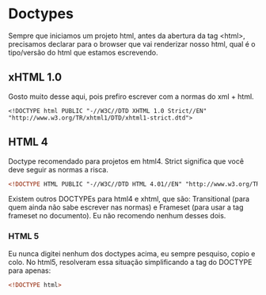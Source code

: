 # Doctypes
Sempre que iniciamos um projeto html, antes da abertura da tag &lt;html>, precisamos declarar para o browser que vai renderizar nosso html, qual é o tipo/versão do html que estamos escrevendo.


## xHTML 1.0

Gosto muito desse aqui, pois prefiro escrever com a normas do xml + html.
```
<!DOCTYPE html PUBLIC "-//W3C//DTD XHTML 1.0 Strict//EN" "http://www.w3.org/TR/xhtml1/DTD/xhtml1-strict.dtd">
```


## HTML 4

Doctype recomendado para projetos em html4. Strict significa que você deve seguir as normas a risca.
``` html
<!DOCTYPE HTML PUBLIC "-//W3C//DTD HTML 4.01//EN" "http://www.w3.org/TR/html4/strict.dtd">
```

Existem outros DOCTYPEs para html4 e xhtml, que são: Transitional (para quem ainda não sabe escrever nas normas) e Frameset (para usar a tag frameset no documento). Eu não recomendo nenhum desses dois.


### HTML 5

Eu nunca digitei nenhum dos doctypes acima, eu sempre pesquiso, copio e colo. No html5, resolveram essa situação simplificando a tag do DOCTYPE para apenas:
``` html
<!DOCTYPE html>
```
